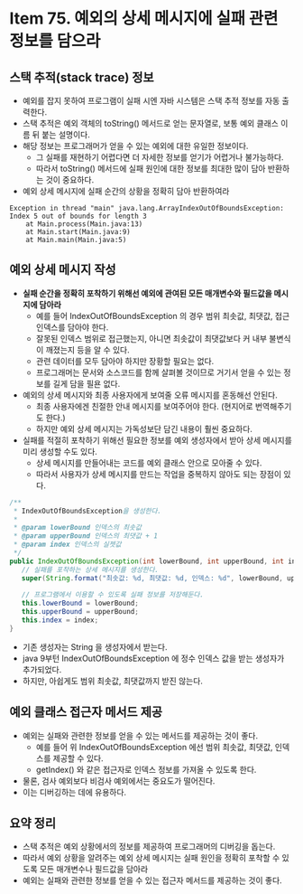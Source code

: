 # Item 75. 예외의 상세 메시지에 실패 관련 정보를 담으라
## 스택 추적(stack trace) 정보
- 예외를 잡지 못하여 프로그램이 실패 시엔 자바 시스템은 스택 추적 정보를 자동 출력한다.
- 스택 추적은 예외 객체의 toString() 메서드로 얻는 문자열로, 보통 예외 클래스 이름 뒤 붙는 설명이다.
- 해당 정보는 프로그래머가 얻을 수 있는 예외에 대한 유일한 정보이다.
    - 그 실패를 재현하기 어렵다면 더 자세한 정보를 얻기가 어렵거나 불가능하다.
    - 따라서 toString() 메서드에 실패 원인에 대한 정보를 최대한 많이 담아 반환하는 것이 중요하다.
- 예외 상세 메시지에 실패 순간의 상황을 정확히 담아 반환하여라
```shell
Exception in thread "main" java.lang.ArrayIndexOutOfBoundsException: Index 5 out of bounds for length 3
	at Main.process(Main.java:13)
	at Main.start(Main.java:9)
	at Main.main(Main.java:5)
```
## 예외 상세 메시지 작성
- **실패 순간을 정확히 포착하기 위해선 예외에 관여된 모든 매개변수와 필드값을 메시지에 담아라**
    - 예를 들어 IndexOutOfBoundsException 의 경우 범위 최솟값, 최댓값, 접근 인덱스를 담아야 한다.
    - 잘못된 인덱스 범위로 접근했는지, 아니면 최솟값이 최댓값보다 커 내부 불변식이 깨졌는지 등을 알 수 있다.
    - 관련 데이터를 모두 담아야 하지만 장황할 필요는 없다.
    - 프로그래머는 문서와 소스코드를 함께 살펴볼 것이므로 거기서 얻을 수 있는 정보를 길게 담을 필욘 없다.
- 예외의 상세 메시지와 최종 사용자에게 보여줄 오류 메시지를 혼동해선 안된다.
    - 최종 사용자에겐 친절한 안내 메시지를 보여주어야 한다. (현지어로 번역해주기도 한다.)
    - 하지만 예외 상세 메시지는 가독성보단 담긴 내용이 훨씬 중요하다.
- 실패를 적절히 포착하기 위해선 필요한 정보를 예외 생성자에서 받아 상세 메시지를 미리 생성할 수도 있다.
    - 상세 메시지를 만들어내는 코드를 예외 클래스 안으로 모아줄 수 있다.
    - 따라서 사용자가 상세 메시지를 만드는 작업을 중복하지 않아도 되는 장점이 있다.
```java
/**
 * IndexOutOfBoundsException을 생성한다.
 *
 * @param lowerBound 인덱스의 최솟값
 * @param upperBound 인덱스의 최댓값 + 1
 * @param index 인덱스의 실젯값
 */
public IndexOutOfBoundsException(int lowerBound, int upperBound, int index) {
   // 실패를 포착하는 상세 메시지를 생성한다.
   super(String.format("최솟값: %d, 최댓값: %d, 인덱스: %d", lowerBound, upperBound, index));
   
   // 프로그램에서 이용할 수 있도록 실패 정보를 저장해둔다.
   this.lowerBound = lowerBound;
   this.upperBound = upperBound;
   this.index = index;
}
```
- 기존 생성자는 String 을 생성자에서 받는다. 
- java 9부턴 IndexOutOfBoundsException 에 정수 인덱스 값을 받는 생성자가 추가되었다.
- 하지만, 아쉽게도 범위 최솟값, 최댓값까지 받진 않는다.

## 예외 클래스 접근자 메서드 제공
- 예외는 실패와 관련한 정보를 얻을 수 있는 메서드를 제공하는 것이 좋다.
    - 예를 들어 위 IndexOutOfBoundsException 에선 범위 최솟값, 최댓값, 인덱스를 제공할 수 있다.
    - getIndex() 와 같은 접근자로 인덱스 정보를 가져올 수 있도록 한다.
- 물론, 검사 예외보다 비검사 예외에서는 중요도가 떨어진다.
- 이는 디버깅하는 데에 유용하다.

## 요약 정리
- 스택 추적은 예외 상황에서의 정보를 제공하여 프로그래머의 디버깅을 돕는다.
- 따라서 예외 상황을 알려주는 예외 상세 메시지는 실패 원인을 정확히 포착할 수 있도록 모든 매개변수나 필드값을 담아라
- 예외는 실패와 관련한 정보를 얻을 수 있는 접근자 메서드를 제공하는 것이 좋다.